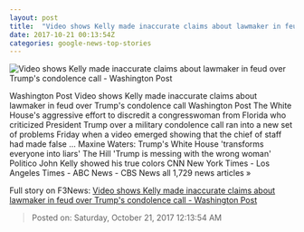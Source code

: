 ```yaml
---
layout: post
title:  "Video shows Kelly made inaccurate claims about lawmaker in feud over Trump's condolence call - Washington Post"
date: 2017-10-21 00:13:54Z
categories: google-news-top-stories
---
```


![Video shows Kelly made inaccurate claims about lawmaker in feud over Trump's condolence call - Washington Post](https://img.washingtonpost.com/rf/image_1484w/2010-2019/WashingtonPost/2017/10/21/National-Politics/Images/Botsford171019Trump21355.JPG?t=20170517)

Washington Post Video shows Kelly made inaccurate claims about lawmaker in feud over Trump's condolence call Washington Post The White House's aggressive effort to discredit a congresswoman from Florida who criticized President Trump over a military condolence call ran into a new set of problems Friday when a video emerged showing that the chief of staff had made false ... Maxine Waters: Trump's White House 'transforms everyone into liars' The Hill 'Trump is messing with the wrong woman' Politico John Kelly showed his true colors CNN New York Times - Los Angeles Times - ABC News - CBS News all 1,729 news articles »


Full story on F3News: [Video shows Kelly made inaccurate claims about lawmaker in feud over Trump's condolence call - Washington Post](http://www.f3nws.com/n/XSk4VB)

> Posted on: Saturday, October 21, 2017 12:13:54 AM
